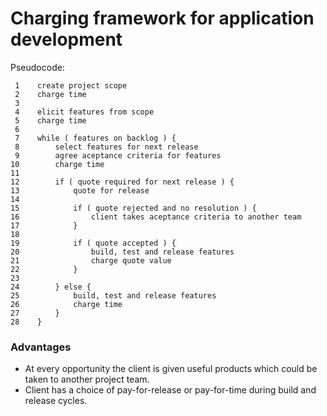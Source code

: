 # Charging framework for application development

Pseudocode:

```
 1    create project scope
 2    charge time
 3
 4    elicit features from scope
 5    charge time
 6
 7    while ( features on backlog ) {
 8        select features for next release
 9        agree aceptance criteria for features
10        charge time
11
12        if ( quote required for next release ) {
13            quote for release
14
15            if ( quote rejected and no resolution ) {
16                client takes aceptance criteria to another team
17            }
18
19            if ( quote accepted ) {
20                build, test and release features
21                charge quote value
22            }
23
24        } else {
25            build, test and release features
26            charge time
27        }
28    }
```

### Advantages
* At every opportunity the client is given useful products which could be taken to another project team. 
* Client has a choice of pay-for-release or pay-for-time during build and release cycles.
